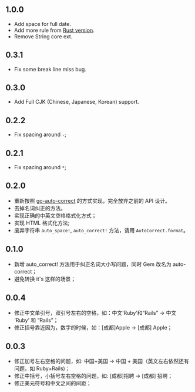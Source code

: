 ## 1.0.0

- Add space for full date.
- Add more rule from [Rust version](https://github.com/huacnlee/autocorrect).
- Remove String core ext.

## 0.3.1

- Fix some break line miss bug.

## 0.3.0

- Add Full CJK (Chinese, Japanese, Korean) support.

## 0.2.2

- Fix spacing around `-`;

## 0.2.1

- Fix spacing around `*`;

## 0.2.0

- 重新按照 [go-auto-correct](https://github.com/huacnlee/go-auto-correct) 的方式实现，完全放弃之前的 API 设计。
- 去掉名词纠正的方法。
- 实现正确的中英文空格格式化方式；
- 实现 HTML 格式化方法;
- 废弃字符串 `auto_space!`, `auto_correct!` 方法，请用 `AutoCorrect.format`。

## 0.1.0

- 新增 auto_correct! 方法用于纠正名词大小写问题，同时 Gem 改名为 auto-correct；
- 避免转换 it's 这样的场景；

## 0.0.4

- 修正中文单引号，双引号左右的空格，如：中文‘Ruby’和“Rails” -> 中文 ‘Ruby’ 和 “Rails”；
- 修正括号靠近因为，数字的时候，如：[成都]Apple -> [成都] Apple；

## 0.0.3

- 修正加号左右空格的问题，如: 中国+美国 -> 中国 + 美国（英文左右依然还有问题，如 Ruby+Rails)；
- 修正中括号，小括号左右空格的问题，如: [成都]招聘 -> [成都] 招聘；
- 修正美元符号和中文之间的间距；
